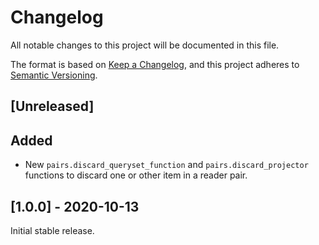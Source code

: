 # Changelog
All notable changes to this project will be documented in this file.

The format is based on [Keep a Changelog](https://keepachangelog.com/en/1.0.0/),
and this project adheres to [Semantic Versioning](https://semver.org/spec/v2.0.0.html).

## [Unreleased]

## Added
- New `pairs.discard_queryset_function` and `pairs.discard_projector` functions to discard one or other item in a reader pair.

## [1.0.0] - 2020-10-13

Initial stable release.
